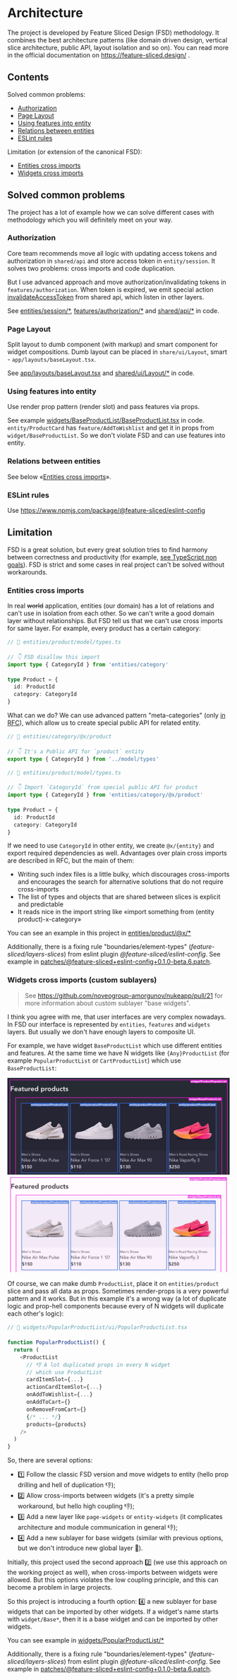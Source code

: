 # Architecture

The project is developed by Feature Sliced Design (FSD) methodology. It combines the best architecture patterns (like domain driven design, vertical slice architecture, public API, layout isolation and so on). You can read more in the official documentation on https://feature-sliced.design/ .

## Contents

Solved common problems:

- [Authorization](#Authorization)
- [Page Layout](#Page-Layout)
- [Using features into entity](#Using-features-into-entity)
- [Relations between entities](#Relations-between-entities)
- [ESLint rules](#ESLint-rules)

Limitation (or extension of the canonical FSD):

- [Entities cross imports](#Entities-cross-imports)
- [Widgets cross imports](#Widgets-cross-imports-custom-sublayers)

## Solved common problems

The project has a lot of example how we can solve different cases with methodology which you will definitely meet on your way.

### Authorization

Core team recommends move all logic with updating access tokens and authorization in `shared/api` and store access token in `entity/session`. It solves two problems: cross imports and code duplication.

But I use advanced approach and move authorization/invalidating tokens in `features/authorization`. When token is expired, we emit special action [invalidateAccessToken](https://github.com/noveogroup-amorgunov/nukeapp/blob/main/src/shared/api/baseQueryWithReauth.ts#L36) from shared api, which listen in other layers.

See [entities/session/\*](https://github.com/noveogroup-amorgunov/nukeapp/tree/main/src/entities/session), [features/authorization/\*](https://github.com/noveogroup-amorgunov/nukeapp/tree/main/src/features/authentication) and [shared/api/\*](https://github.com/noveogroup-amorgunov/nukeapp/tree/main/src/shared/api) in code.

### Page Layout

Split layout to dumb component (with markup) and smart component for widget compositions. Dumb layout can be placed in `share/ui/Layout`, smart - `app/layouts/baseLayout.tsx`.

See [app/layouts/baseLayout.tsx](https://github.com/noveogroup-amorgunov/nukeapp/blob/main/src/app/layouts/baseLayout.tsx) and [shared/ui/Layout/\*](https://github.com/noveogroup-amorgunov/nukeapp/tree/main/src/shared/ui/Layout) in code.

### Using features into entity

Use render prop pattern (render slot) and pass features via props.

See example [widgets/BaseProductList/BaseProductList.tsx](https://github.com/noveogroup-amorgunov/nukeapp/blob/main/src/widgets/BaseProductList/ui/BaseProductList.tsx) in code. `entity/ProductCard` has `feature/AddToWishlist` and get it in props from `widget/BaseProductList`. So we don't violate FSD and can use features into entity.

### Relations between entities

See below «[Entities cross imports](#Entities-cross-imports)».

### ESLint rules

Use https://www.npmjs.com/package/@feature-sliced/eslint-config

## Limitation

FSD is a great solution, but every great solution tries to find harmony between correctness and productivity (for example, [see TypeScript non goals](https://github.com/Microsoft/TypeScript/wiki/TypeScript-Design-Goals)). FSD is strict and some cases in real project can't be solved without workarounds.

### Entities cross imports

In real ~~world~~ application, entities (our domain) has a lot of relations and can't use in isolation from each other. So we can't write a good domain layer without relationships. But FSD tell us that we can't use cross imports for same layer. For example, every product has a certain category:

```ts
// 📁 entities/product/model/types.ts

// 👇 FSD disallow this import
import type { CategoryId } from 'entities/category'

type Product = {
  id: ProductId
  category: CategoryId
}
```

What can we do? We can use advanced pattern "meta-categories" (only [in RFC](https://github.com/feature-sliced/documentation/discussions/390#discussioncomment-5570073)), which allow us to create special public API for related entity.

```ts
// 📁 entities/category/@x/product

// 👇 It's a Public API for `product` entity
export type { CategoryId } from '../model/types'
```

```ts
// 📁 entities/product/model/types.ts

// 👇 Import `CategoryId` from special public API for product
import type { CategoryId } from 'entities/category/@x/product'

type Product = {
  id: ProductId
  category: CategoryId
}
```

If we need to use `CategoryId` in other entity, we create `@x/{entity}` and export required dependencies as well. Advantages over plain cross imports are described in RFC, but the main of them:

- Writing such index files is a little bulky, which discourages cross-imports and encourages the search for alternative solutions that do not require cross-imports
- The list of types and objects that are shared between slices is explicit and predictable
- It reads nice in the import string like «import something from (entity product)-x-category»

You can see an example in this project in [entities/product/@x/\*](https://github.com/noveogroup-amorgunov/nukeapp/tree/main/src/entities/product/%40x)

Additionally, there is a fixing rule "boundaries/element-types" (_feature-sliced/layers-slices_) from eslint plugin _@feature-sliced/eslint-config_. See example in [patches/@feature-sliced+eslint-config+0.1.0-beta.6.patch](https://github.com/noveogroup-amorgunov/nukeapp/blob/main/patches/%40feature-sliced%2Beslint-config%2B0.1.0-beta.6.patch).

### Widgets cross imports (custom sublayers)

> See https://github.com/noveogroup-amorgunov/nukeapp/pull/21 for more information about custom sublayer "base widgets".

I think you agree with me, that user interfaces are very complex nowadays. In FSD our interface is represented by `entities`, `features` and `widgets` layers. But usually we don't have enough layers to composite UI.

For example, we have widget `BaseProductList` which use different entities and features. At the same time we have N widgets like `{Any}ProductList` (for example `PopularProductList` or `CartProductList`) which use `BaseProductList`:

![](../example-cross-imports@dark.jpg#gh-dark-mode-only) ![](../example-cross-imports@light.jpg#gh-light-mode-only)

Of course, we can make dumb `ProductList`, place it on `entities/product` slice and pass all data as props. Sometimes render-props is a very powerful pattern and it works. But in this example it's a wrong way (a lot of duplicate logic and prop-hell components because every of N widgets will duplicate each other's logic):

```ts
// 📁 widgets/PopularProductList/ui/PopularProductList.tsx

function PopularProductList() {
  return (
    <ProductList
      // 👎 A lot duplicated props in every N widget
      // which use ProductList
      cardItemSlot={...}
      actionCardItemSlot={...}
      onAddToWishlist={...}
      onAddToCart={}
      onRemoveFromCart={}
      {/* ... */}
      products={products}
    />
  )
}
```

So, there are several options:

- 1️⃣ Follow the classic FSD version and move widgets to entity (hello prop drilling and hell of duplication 👎);
- 2️⃣ Allow cross-imports between widgets (it's a pretty simple workaround, but hello high coupling 👎);
- 3️⃣ Add a new layer like `page-widgets` or `entity-widgets` (it complicates architecture and module communication in general 👎);
- 4️⃣ Add a new sublayer for base widgets (similar with previous options, but we don't introduce new global layer 🤔).

Initially, this project used the second approach 2️⃣ (we use this approach on the working project as well), when cross-imports between widgets were allowed. But this options violates the low coupling principle, and this can become a problem in large projects.

So this project is introducing a fourth option: 4️⃣ a new sublayer for base widgets that can be imported by other widgets. If a widget's name starts with `widget/Base*`, then it is a base widget and can be imported by other widgets.

You can see example in [widgets/PopularProductList/\*](https://github.com/noveogroup-amorgunov/nukeapp/blob/main/src/widgets/ProductPopularList/ui/ProductPopularList.tsx#L10)

Additionally, there is a fixing rule "boundaries/element-types" (_feature-sliced/layers-slices_) from eslint plugin _@feature-sliced/eslint-config_. See example in [patches/@feature-sliced+eslint-config+0.1.0-beta.6.patch](https://github.com/noveogroup-amorgunov/nukeapp/blob/main/patches/%40feature-sliced%2Beslint-config%2B0.1.0-beta.6.patch).
